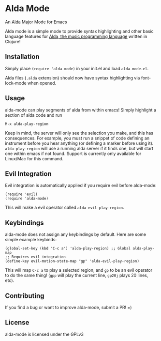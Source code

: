 # Alda Mode

An [Alda](https://github.com/alda-lang/alda) Major Mode for Emacs

Alda mode is a simple mode to provide syntax highlighting and other basic language features for [Alda, the music programming language](https://github.com/alda-lang/alda) written in Clojure!

## Installation

Simply place `(require 'alda-mode)` in your init.el and load `alda-mode.el`.

Alda files (`.alda` extension) should now have syntax highlighting via font-lock-mode when opened.

## Usage

alda-mode can play segments of alda from within emacs! Simply highlight a section of alda code and run

`M-x alda-play-region`

Keep in mind, the server will only see the selection you make, and this has consequences. For example, you must run a snippet of code defining an instrument before you hear anything (or defining a marker before using it). `alda-play-region` will use a running alda server if it finds one, but will start one within emacs if not found. Support is currently only available for Linux/Mac for this command.

## Evil Integration

Evil integration is automatically applied if you require evil before alda-mode:

```
(require 'evil)
(require 'alda-mode)
```

This will make a evil operator called `alda-evil-play-region`.

## Keybindings

alda-mode does not assign any keybindings by default. Here are some simple example keybinds:

```
(global-set-key (kbd "C-c a") 'alda-play-region) ;; Global alda-play-map
;; Requires evil integration
(define-key evil-motion-state-map "gp" 'alda-evil-play-region)

```

This will map `C-c a` to play a selected region, and `gp` to be an evil operator to do the same thing! (`gpp` will play the current line, `gp20j` plays 20 lines, etc).

## Contributing

If you find a bug or want to improve alda-mode, submit a PR! =)

## License

alda-mode is licensed under the GPLv3
